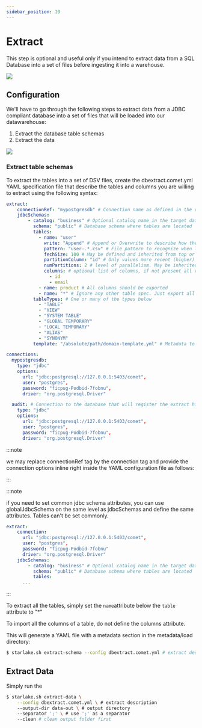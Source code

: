 ```yaml
---
sidebar_position: 10
---
```


# Extract

This step is optional and useful only if you intend to extract data from a SQL Database into
a set of files before ingesting it into a warehouse.

![](/img/extract/extract-general.png)


## Configuration

We'll have to go through the following steps to extract data from a JDBC compliant database
into a set of files that will be loaded into our datawarehouse:

1. Extract the database table schemas
2. Extract the data

![](/img/extract/extract-detailed.png)

### Extract table schemas

To extract the tables into a set of DSV files, create the dbextract.comet.yml YAML specification file
that describe the tables and columns you are willing to extract using the following syntax:

````yaml
extract:
    connectionRef: "mypostgresdb" # Connection name as defined in the connections section of the application.conf file
    jdbcSchemas:
        - catalog: "business" # Optional catalog name in the target database
          schema: "public" # Database schema where tables are located
          tables:
            - name: "user"
              write: "Append" # Append or Overwrite to describe how the data should be loaded
              pattern: "user-.*.csv" # File pattern to recognize when loading this type of table
              fechSize: 100 # May be defined and inherited from top or schema level
              partitionColumn: "id" # Only values more recent (higher) than the last exported ones will be exported. 
              numPartitions: 2 # level of parallelism. May be inherited from the schema level
              columns: # optional list of columns, if not present all columns should be exported.
                - id
                - email
            - name: product # All columns should be exported
            - name: "*" # Ignore any other table spec. Just export all tables
          tableTypes: # One or many of the types below
            - "TABLE"
            - "VIEW"
            - "SYSTEM TABLE"
            - "GLOBAL TEMPORARY"
            - "LOCAL TEMPORARY"
            - "ALIAS"
            - "SYNONYM"
          template: "/absolute/path/domain-template.yml" # Metadata to use for the generated YML file.
````

````yaml title="metadata/application.comet.yml"
connections:
  mypostgresdb:
    type: "jdbc"
    options:
      url: "jdbc:postgresql://127.0.0.1:5403/comet",
      user: "postgres",
      password: "ficpug-Podbid-7fobnu",
      driver: "org.postgresql.Driver"

  audit: # Connection to the database that will register the extract history 
    type: "jdbc"
    options:
      url: "jdbc:postgresql://127.0.0.1:5403/comet",
      user: "postgres",
      password: "ficpug-Podbid-7fobnu",
      driver: "org.postgresql.Driver"
````

:::note

we may replace connectionRef tag by the connection tag and provide the connection options inline right inside the YAML configuration file as follows:

:::

:::note

if you need to set common jdbc schema attributes, you can use globalJdbcSchema on the same level as jdbcSchemas and define the same attributes. Tables can't be set commonly.

````yaml
extract:
    connection:
      url: "jdbc:postgresql://127.0.0.1:5403/comet",
      user: "postgres",
      password: "ficpug-Podbid-7fobnu"
      driver: "org.postgresql.Driver"
    jdbcSchemas:
        - catalog: "business" # Optional catalog name in the target database
          schema: "public" # Database schema where tables are located
          tables:
      ...

````

:::

To extract all the tables, simply set the `name`attribute below the `table` attribute to "*"

To import all the columns of a table, do not define the columns attribute.

This will generate a YAML file with a metadata section in the metadata/load directory:

```bash
$ starlake.sh extract-schema --config dbextract.comet.yml # extract description
```


## Extract Data

Simply run the 
```bash
$ starlake.sh extract-data \
    --config dbextract.comet.yml \ # extract description
    --output-dir data-out \ # output directory
    --separator ';' \ # use ';' as a separator
    --clean # clean output folder first 
```


